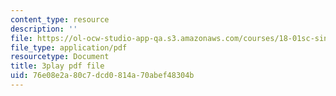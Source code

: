 ```yaml
---
content_type: resource
description: ''
file: https://ol-ocw-studio-app-qa.s3.amazonaws.com/courses/18-01sc-single-variable-calculus-fall-2010/76e08e2a80c7dcd0814a70abef48304b_kCPVBl953eY.pdf
file_type: application/pdf
resourcetype: Document
title: 3play pdf file
uid: 76e08e2a-80c7-dcd0-814a-70abef48304b
---
```

